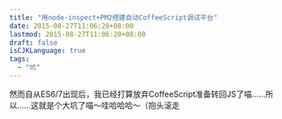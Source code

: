 ```yaml
---
title: "用node-inspect+PM2搭建自动CoffeeScript调试平台"
date: 2015-08-27T11:06:20+08:00
lastmod: 2015-08-27T11:06:20+08:00
draft: false
isCJKLanguage: true
tags:
  - "坑"
---
```


然而自从ES6/7出现后，我已经打算放弃CoffeeScript准备转回JS了喵……所以……这就是个大坑了喵～哇哈哈哈～（抱头滚走